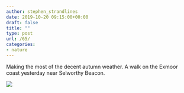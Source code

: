 ```yaml
---
author: stephen_strandlines
date: 2019-10-20 09:15:00+00:00
draft: false
title: ""
type: post
url: /65/
categories:
- nature
---
```


Making the most of the decent autumn weather. A walk on the Exmoor coast yesterday near Selworthy Beacon. 

![](https://www.strandlines.blog/uploads/2019/6d0aa48422.jpg)

